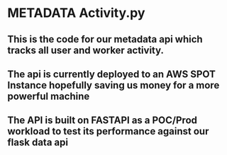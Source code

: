 # METADATA Activity.py
## This is the code for our metadata api which tracks all user and worker activity.
## The api is currently deployed to an AWS SPOT Instance hopefully saving us money for a more powerful machine
## The API is built on FASTAPI as a POC/Prod workload to test its performance against our flask data api
